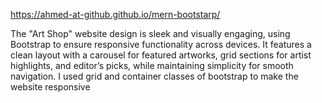 https://ahmed-at-github.github.io/mern-bootstarp/

The "Art Shop" website design is sleek and visually engaging, using Bootstrap to ensure responsive functionality across devices. 
It features a clean layout with a carousel for featured artworks, grid sections for artist highlights, and editor’s picks, while maintaining simplicity for smooth navigation.
I used grid and container classes of bootstrap to make the website responsive
